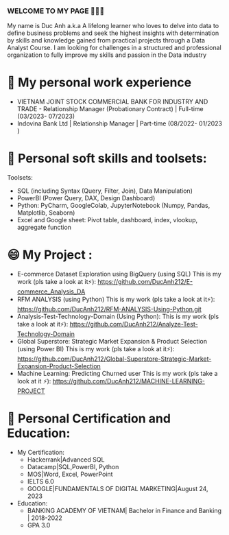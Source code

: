 ### WELCOME TO MY PAGE 👋👋👋
My name is Duc Anh a.k.a A lifelong learner who loves to delve into data to define business problems and seek the highest insights with determination by skills and knowledge gained from practical projects through a Data Analyst Course. I am looking for challenges in a structured and professional organization to fully improve my skills and passion in the Data industry
# 🔭 My  personal work experience
- VIETNAM JOINT STOCK COMMERCIAL BANK FOR INDUSTRY AND TRADE - Relationship Manager (Probationary Contract) | Full-time
  (03/2023- 07/2023)
- Indovina Bank Ltd | Relationship Manager | Part-time (08/2022- 01/2023 )
# 🌱 Personal soft skills and toolsets:
Toolsets:
- SQL (including Syntax (Query, Filter, Join), Data Manipulation)
- PowerBI (Power Query, DAX, Design Dashboard)
- Python: PyCharm, GoogleColab, JupyterNotebook (Numpy, Pandas, Matplotlib, Seaborn)
- Excel and Google sheet: Pivot table, dashboard, index, vlookup, aggregate function
# 😄 My Project :
- E-commerce Dataset Exploration using BigQuery (using SQL)
  This is my work (pls take a look at it⚡): https://github.com/DucAnh212/E-commerce_Analysis_DA
- RFM ANALYSIS (using Python)
  This is my work (pls take a look at it⚡): https://github.com/DucAnh212/RFM-ANALYSIS-Using-Python.git
-  Analysis-Test-Technology-Domain (Using Python):
  This is my work (pls take a look at it⚡): https://github.com/DucAnh212/Analyze-Test-Technology-Domain
- Global Superstore: Strategic Market Expansion & Product Selection (using Power BI)
  This is my work (pls take a look at it⚡): https://github.com/DucAnh212/Global-Superstore-Strategic-Market-Expansion-Product-Selection
- Machine Learning: Predicting Churned user
  This is my work (pls take a look at it ⚡): https://github.com/DucAnh212/MACHINE-LEARNING-PROJECT
# 👯 Personal Certification and Education:
- My Certification:
  + Hackerrank|Advanced SQL
  + Datacamp|SQL,PowerBI, Python
  + MOS|Word, Excel, PowerPoint
  + IELTS 6.0
  + GOOGLE|FUNDAMENTALS OF DIGITAL MARKETING|August 24, 2023
- Education:
  + BANKING ACADEMY OF VIETNAM| Bachelor in Finance and Banking | 2018-2022
  + GPA 3.0



